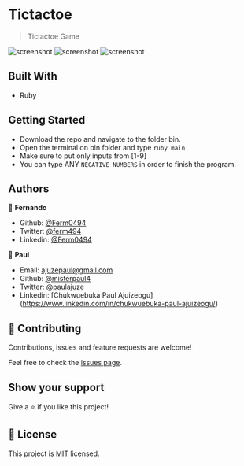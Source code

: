 # Tictactoe

> Tictactoe Game

![screenshot](./assets/imgs/1.png)
![screenshot](./assets/imgs/2.png)
![screenshot](./assets/imgs/3.png)

## Built With

- Ruby

## Getting Started

- Download the repo and navigate to the folder bin.
- Open the terminal on bin folder and type `ruby main`
- Make sure to put only inputs from [1-9]
- You can type  ANY `NEGATIVE NUMBERS` in order to finish the program.

## Authors

👤 **Fernando**

- Github: [@Ferm0494](https://github.com/Ferm0494)
- Twitter: [@ferm494](https://twitter.com/ferm494)
- Linkedin: [@Ferm0494](https://www.linkedin.com/in/ferm0494/)

👤 **Paul**

- Email: [ajuzepaul@gmail.com](ajuzepaul@gmail.com)
- Github: [@misterpaul4](https://github.com/misterpaul4)
- Twitter: [@paulajuze](https://twitter.com/paulajuze)
- Linkedin: [Chukwuebuka Paul Ajuizeogu] (https://www.linkedin.com/in/chukwuebuka-paul-ajuizeogu/)

## 🤝 Contributing

Contributions, issues and feature requests are welcome!

Feel free to check the [issues page](issues/).

## Show your support

Give a ⭐️ if you like this project!

## 📝 License

This project is [MIT](lic.url) licensed.
